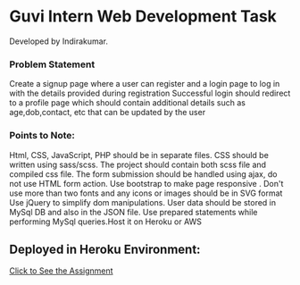 # Guvi Intern Web Development Task

Developed by Indirakumar.

### Problem Statement

Create a signup page where a user can register and a login page to log in with the details provided during  registration Successful login should redirect to a profile page which should contain additional details such as age,dob,contact, etc that can be updated by the user

### Points to Note:

Html, CSS, JavaScript, PHP should be in separate files. CSS should be written using sass/scss. The project should contain both scss file and compiled css file. The form submission should be handled using ajax, do not use HTML form action. Use bootstrap to make page responsive . Don't use more than two fonts and any icons or images should be in SVG format Use jQuery to simplify dom manipulations. User data should be stored in MySql DB and also in the JSON file. Use prepared statements while performing MySql queries.Host it on Heroku or AWS

## Deployed in Heroku Environment:

[Click to See the Assignment](https://guvi-task-host.herokuapp.com/Html/)
